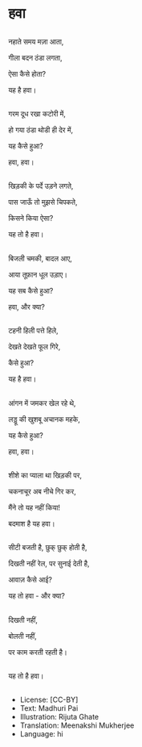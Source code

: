 # हवा

##
नहाते समय मज़ा आता, 

गीला बदन ठंडा लगता, 

ऐसा कैसे होता? 

यह है हवा। 

##
गरम दूध रखा कटोरी में, 

हो गया ठंडा थोडी ही देर में, 

यह कैसे हुआ? 

हवा, हवा। 

##
खिड़की के पर्दे उड़ने लगते, 

पास जाऊँ तो मुझसे चिपकते, 

किसने किया ऐसा? 

यह तो है हवा। 

##
बिजली चमकी, बादल आए, 

आया तूफ़ान धूल उड़ाए। 

यह सब कैसे हुआ? 

हवा, और क्या? 

##
टहनी हिली पत्ते हिले, 

देखते देखते फूल गिरे, 

कैसे हुआ? 

यह है हवा। 

##
आंगन में जमकर खेल रहे थे, 

लड्डू की खुशबू अचानक महके, 

यह कैसे हुआ? 

हवा, हवा। 

##
शीशे का प्याला था खिड़की पर, 

चकनाचूर अब नीचे गिर कर, 

मैंने तो यह नहीं किया! 

बदमाश है यह हवा। 

##
सीटी बजती है, छुक् छुक् होती है, 

दिखती नहीं रेल, पर सुनाई देती है, 

आवाज़ कैसे आई? 

यह तो हवा - और क्या? 

##
दिखती नहीं, 

बोलती नहीं, 

पर काम करती रहती है। 

##
यह तो है हवा। 

##
* License: [CC-BY]
* Text: Madhuri Pai
* Illustration: Rijuta Ghate
* Translation: Meenakshi Mukherjee
* Language: hi

